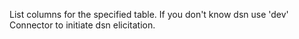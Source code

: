 List columns for the specified table. If you don't know dsn use 'dev' Connector to initiate dsn elicitation.

